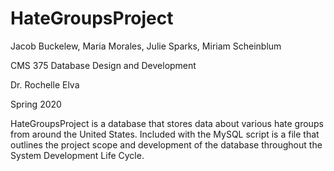 # HateGroupsProject

Jacob Buckelew, Maria Morales, Julie Sparks, Miriam Scheinblum

CMS 375 Database Design and Development

Dr. Rochelle Elva

Spring 2020



HateGroupsProject is a database that stores data about various hate groups from around the United States. Included with the MySQL script is a file that outlines the project scope and development of the database throughout the System Development Life Cycle. 


